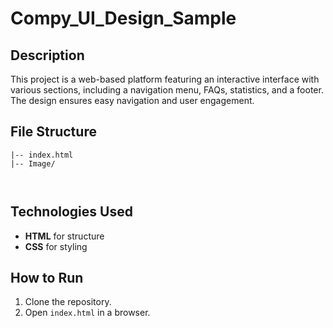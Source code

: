 # Compy_UI_Design_Sample

## Description
This project is a web-based platform featuring an interactive interface with various sections, including a navigation menu, FAQs, statistics, and a footer. The design ensures easy navigation and user engagement.


## File Structure
```
|-- index.html
|-- Image/
    
        
```

## Technologies Used
- **HTML** for structure
- **CSS** for styling


## How to Run
1. Clone the repository.
2. Open `index.html` in a browser.

